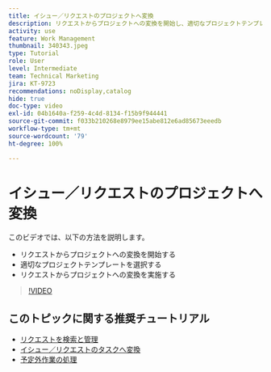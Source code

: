 ```yaml
---
title: イシュー／リクエストのプロジェクトへ変換
description: リクエストからプロジェクトへの変換を開始し、適切なプロジェクトテンプレートを選択して、変換を実施する方法について説明します。
activity: use
feature: Work Management
thumbnail: 340343.jpeg
type: Tutorial
role: User
level: Intermediate
team: Technical Marketing
jira: KT-9723
recommendations: noDisplay,catalog
hide: true
doc-type: video
exl-id: 04b1640a-f259-4c4d-8134-f15b9f944441
source-git-commit: f033b210268e8979ee15abe812e6ad85673eeedb
workflow-type: tm+mt
source-wordcount: '79'
ht-degree: 100%

---
```


# イシュー／リクエストのプロジェクトへ変換

このビデオでは、以下の方法を説明します。

* リクエストからプロジェクトへの変換を開始する
* 適切なプロジェクトテンプレートを選択する
* リクエストからプロジェクトへの変換を実施する

>[!VIDEO](https://video.tv.adobe.com/v/340343/?quality=12&learn=on)


## このトピックに関する推奨チュートリアル

* [リクエストを検索と管理](/help/manage-work/issues-requests/find-requests.md)
* [イシュー／リクエストのタスクへ変換](/help/manage-work/issues-requests/convert-issues-to-other-work-items.md)
* [予定外作業の処理](/help/manage-work/issues-requests/handle-unplanned-work.md)
